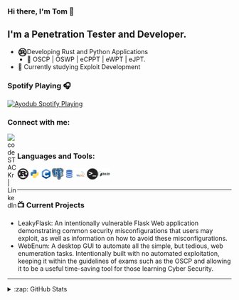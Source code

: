 ### Hi there, I'm Tom 👋


## I'm a Penetration Tester and Developer.

- Developing Rust and Python Applications<img align="left" alt="Rust" width="20px" src="https://raw.githubusercontent.com/github/explore/80688e429a7d4ef2fca1e82350fe8e3517d3494d/topics/rust/rust.png" />
- 👯 OSCP | OSWP | eCPPT | eWPT | eJPT.
- 🥅 Currently studying Exploit Development

### Spotify Playing 🎧

[<img src="https://now-playing-codestackr.vercel.app/api/spotify-playing" alt="Ayodub Spotify Playing" width="425" />](https://open.spotify.com/user/twn4n4i3qb3lhwxszd4fwt948)

### Connect with me:

[<img align="left" alt="codeSTACKr | LinkedIn" width="22px" src="https://cdn.jsdelivr.net/npm/simple-icons@v3/icons/linkedin.svg" />][linkedin]


<br />

### Languages and Tools:


<img align="left" alt="Rust" width="26px" src="https://raw.githubusercontent.com/github/explore/80688e429a7d4ef2fca1e82350fe8e3517d3494d/topics/rust/rust.png" />
<img align="left" alt="Python" width="26px" src="https://raw.githubusercontent.com/github/explore/80688e429a7d4ef2fca1e82350fe8e3517d3494d/topics/python/python.png" />
<img align="left" alt="C" width="26px" src="https://raw.githubusercontent.com/github/explore/80688e429a7d4ef2fca1e82350fe8e3517d3494d/topics/c/c.png" />
<img align="left" alt="postgresql" width="26px" src="https://raw.githubusercontent.com/github/explore/80688e429a7d4ef2fca1e82350fe8e3517d3494d/topics/postgresql/postgresql.png" />
<img align="left" alt="SQL" width="26px" src="https://raw.githubusercontent.com/github/explore/80688e429a7d4ef2fca1e82350fe8e3517d3494d/topics/sql/sql.png" />
<img align="left" alt="MySQL" width="26px" src="https://raw.githubusercontent.com/github/explore/80688e429a7d4ef2fca1e82350fe8e3517d3494d/topics/mysql/mysql.png" />
<img align="left" alt="Terminal" width="26px" src="https://raw.githubusercontent.com/github/explore/80688e429a7d4ef2fca1e82350fe8e3517d3494d/topics/terminal/terminal.png" />
<img align="left" alt="Git" width="26px" src="https://raw.githubusercontent.com/github/explore/80688e429a7d4ef2fca1e82350fe8e3517d3494d/topics/bash/bash.png" />




<br />
<br />

---

### 📺 Current Projects

<!-- Project:START -->
- LeakyFlask: An intentionally vulnerable Flask Web application demonstrating common security misconfigurations that users may exploit, as well as information on how to avoid these misconfigurations.
- WebEnum: A desktop GUI to automate all the simple, but tedious, web enumeration tasks. Intentionally built with no automated exploitation, keeping it within the guidelines of exams such as the OSCP and allowing it to be a useful time-saving tool for those learning Cyber Security.

<!-- Project:END -->

---

<details>
  <summary>:zap: GitHub Stats</summary>

  <img align="left" alt="Ayodub's GitHub Stats" width="400px" src="https://github-readme-stats.vercel.app/api?username=Ayodub&show_icons=true&hide_border=true" />

</details>




[linkedin]: https://www.linkedin.com/in/thomas-crossman-383509175/
